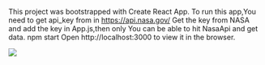 This project was bootstrapped with Create React App.
To run this app,You need to get api_key from  in https://api.nasa.gov/
Get the key from NASA and add the key in App.js,then only You can be able to hit NasaApi and get data.
npm start
Open http://localhost:3000 to view it in the browser.


![](nasa-apod/src/screenshot/APOD.png?raw=true)